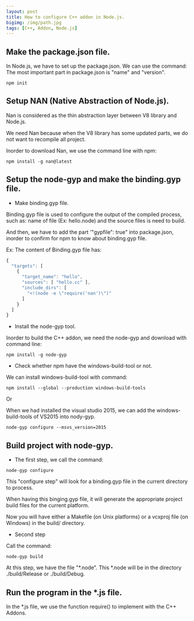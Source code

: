 ```yaml
---
layout: post
title: How to configure C++ addon in Node.js.
bigimg: /img/path.jpg
tags: [C++, Addon, Node.js]
---
```




## Make the package.json file.
In Node.js, we have to set up the package.json. We can use the command: 
The most important part in package.json is "name" and "version".

```
npm init
```


## Setup NAN (Native Abstraction of Node.js). 
Nan is considered as the thin abstraction layer between V8 library and Node.js. 

We need Nan because when the V8 library has some updated parts, we do not want to recompile all project. 

Inorder to download Nan, we use the command line with npm:

```
npm install -g nan@latest
```


## Setup the node-gyp and make the binding.gyp file.

  - Make binding.gyp file. 
  
  Binding.gyp file is used to configure the output of the compiled process, such as: name of file (Ex: hello.node) and the source files is need to build. 
  
  And then, we have to add the part '"gypfile": true" into package.json, inorder to confirm for npm to know about binding.gyp file.

  Ex: The content of Binding.gyp file has: 
  
  ```javascript
  {
    "targets": [
      {
        "target_name": "hello",
        "sources": [ "hello.cc" ],
        "include_dirs": [
          "<!(node -e \"require('nan')\")"
        ]
      }
    ]
  }
  ```

  - Install the node-gyp tool. 

  Inorder to build the C++ addon, we need the node-gyp and download with command line: 

  ``` 
  npm install -g node-gyp
  ```
  
  - Check whether npm have the windows-build-tool or not. 
  
  We can install windows-build-tool with command: 
  
  ```
  npm install --global --production windows-build-tools
  ```
  
  Or
  
  When we had installed the visual studio 2015, we can add the windows-build-tools of VS2015 into nody-gyp.
  
  ```
  node-gyp configure --msvs_version=2015
  ```


## Build project with node-gyp. 

  - The first step, we call the command: 

  ```
  node-gyp configure
  ```
  
  This "configure step" will look for a binding.gyp file in the current directory to process. 
  
  When having this binging.gyp file, it will generate the appropriate project build files for the current platform. 
  
  Now you will have either a Makefile (on Unix platforms) or a vcxproj file (on Windows) in the build/ directory. 
 
  - Second step
  
  Call the command: 
  
  ``` 
  node-gyp build
  ```
  
  At this step, we have the file "\*.node". This \*.node will be in the directory ./build/Release or ./build/Debug. 
  
  
## Run the program in the \*.js file. 
  
  In the \*.js file, we use the function require() to implement with the C++ Addons.

